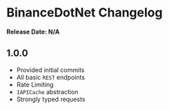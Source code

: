 # BinanceDotNet Changelog

**Release Date: N/A**
## 1.0.0
- Provided initial commits
- All basic `REST` endpoints
- Rate Limiting
- `IAPICache` abstraction
- Strongly typed requests

